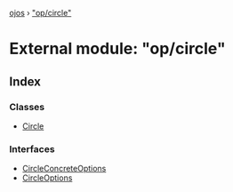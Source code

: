 [ojos](../README.md) › ["op/circle"](_op_circle_.md)

# External module: "op/circle"

## Index

### Classes

* [Circle](../classes/_op_circle_.circle.md)

### Interfaces

* [CircleConcreteOptions](../interfaces/_op_circle_.circleconcreteoptions.md)
* [CircleOptions](../interfaces/_op_circle_.circleoptions.md)
